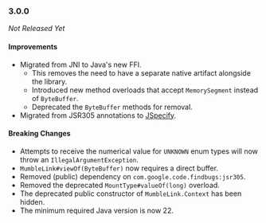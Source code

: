 ### 3.0.0

_Not Released Yet_

#### Improvements

- Migrated from JNI to Java's new FFI.
  - This removes the need to have a separate native artifact alongside the
    library.
  - Introduced new method overloads that accept `MemorySegment` instead of
    `ByteBuffer`.
  - Deprecated the `ByteBuffer` methods for removal.
- Migrated from JSR305 annotations to [JSpecify](https://jspecify.dev/).

#### Breaking Changes

- Attempts to receive the numerical value for `UNKNOWN` enum types will now
  throw an `IllegalArgumentException`.
- `MumbleLink#viewOf(ByteBuffer)` now requires a direct buffer.
- Removed (public) dependency on `com.google.code.findbugs:jsr305`.
- Removed the deprecated `MountType#valueOf(long)` overload.
- The deprecated public constructor of `MumbleLink.Context` has been hidden.
- The minimum required Java version is now 22.